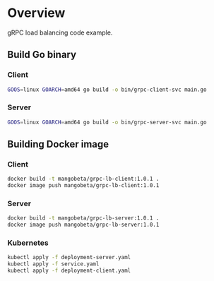 # Overview
gRPC load balancing code example.

## Build Go binary

### Client
```bash
GOOS=linux GOARCH=amd64 go build -o bin/grpc-client-svc main.go
```

### Server
```bash
GOOS=linux GOARCH=amd64 go build -o bin/grpc-server-svc main.go
```

## Building Docker image
### Client
```bash
docker build -t mangobeta/grpc-lb-client:1.0.1 .
docker image push mangobeta/grpc-lb-client:1.0.1
```
### Server
```bash
docker build -t mangobeta/grpc-lb-server:1.0.1 .
docker image push mangobeta/grpc-lb-server:1.0.1
```

### Kubernetes
```bash
kubectl apply -f deployment-server.yaml
kubectl apply -f service.yaml
kubectl apply -f deployment-client.yaml
```
